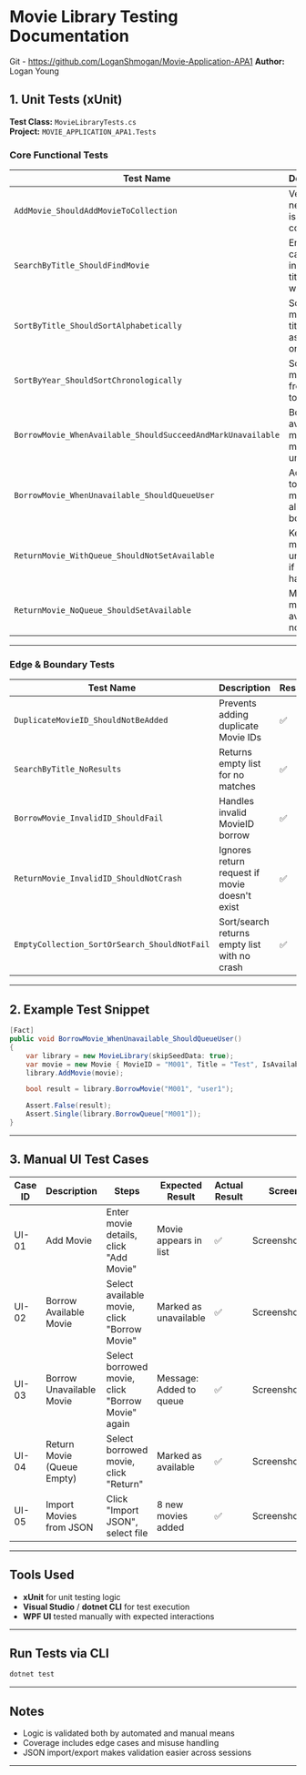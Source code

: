 ﻿# Movie Library Testing Documentation

Git - https://github.com/LoganShmogan/Movie-Application-APA1
**Author:** Logan Young  

## 1. Unit Tests (xUnit)

**Test Class:** `MovieLibraryTests.cs`  
**Project:** `MOVIE_APPLICATION_APA1.Tests`

###  Core Functional Tests

| Test Name | Description | Result |
|-----------|-------------|--------|
| `AddMovie_ShouldAddMovieToCollection` | Verifies a new movie is added correctly | ✅ |
| `SearchByTitle_ShouldFindMovie` | Ensures case-insensitive title search works | ✅ |
| `SortByTitle_ShouldSortAlphabetically` | Sorts movies by title in ascending order | ✅ |
| `SortByYear_ShouldSortChronologically` | Sorts movies from oldest to newest | ✅ |
| `BorrowMovie_WhenAvailable_ShouldSucceedAndMarkUnavailable` | Borrows an available movie and marks it unavailable | ✅ |
| `BorrowMovie_WhenUnavailable_ShouldQueueUser` | Adds user to queue if movie is already borrowed | ✅ |
| `ReturnMovie_WithQueue_ShouldNotSetAvailable` | Keeps movie unavailable if queue has users | ✅ |
| `ReturnMovie_NoQueue_ShouldSetAvailable` | Makes movie available if no queue | ✅ |

---

### Edge & Boundary Tests

| Test Name | Description | Result |
|-----------|-------------|--------|
| `DuplicateMovieID_ShouldNotBeAdded` | Prevents adding duplicate Movie IDs | ✅ |
| `SearchByTitle_NoResults` | Returns empty list for no matches | ✅ |
| `BorrowMovie_InvalidID_ShouldFail` | Handles invalid MovieID borrow | ✅ |
| `ReturnMovie_InvalidID_ShouldNotCrash` | Ignores return request if movie doesn't exist | ✅ |
| `EmptyCollection_SortOrSearch_ShouldNotFail` | Sort/search returns empty list with no crash | ✅ |

---

## 2. Example Test Snippet

```csharp
[Fact]
public void BorrowMovie_WhenUnavailable_ShouldQueueUser()
{
    var library = new MovieLibrary(skipSeedData: true);
    var movie = new Movie { MovieID = "M001", Title = "Test", IsAvailable = false };
    library.AddMovie(movie);

    bool result = library.BorrowMovie("M001", "user1");

    Assert.False(result);
    Assert.Single(library.BorrowQueue["M001"]);
}
```

---

## 3. Manual UI Test Cases

| Case ID | Description | Steps | Expected Result | Actual Result | Screenshot |
|---------|-------------|-------|------------------|----------------|------------|
| UI-01 | Add Movie | Enter movie details, click "Add Movie" | Movie appears in list | ✅ | Screenshot_01.png |
| UI-02 | Borrow Available Movie | Select available movie, click "Borrow Movie" | Marked as unavailable | ✅ | Screenshot_02.png |
| UI-03 | Borrow Unavailable Movie | Select borrowed movie, click "Borrow Movie" again | Message: Added to queue | ✅ | Screenshot_03.png |
| UI-04 | Return Movie (Queue Empty) | Select borrowed movie, click "Return" | Marked as available | ✅ | Screenshot_04.png |
| UI-05 | Import Movies from JSON | Click "Import JSON", select file | 8 new movies added | ✅ | Screenshot_05.png |

---

## Tools Used

- **xUnit** for unit testing logic
- **Visual Studio** / **dotnet CLI** for test execution
- **WPF UI** tested manually with expected interactions

---

## Run Tests via CLI

```bash
dotnet test
```

---

## Notes

- Logic is validated both by automated and manual means
- Coverage includes edge cases and misuse handling
- JSON import/export makes validation easier across sessions

---

